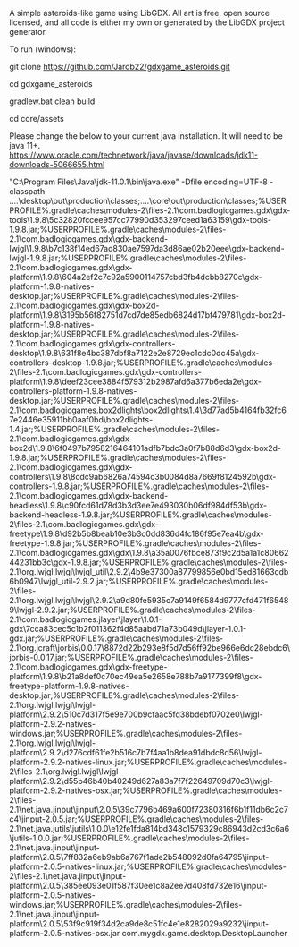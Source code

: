 A simple asteroids-like game using LibGDX. All art is free, open source licensed, and all code is either my own or generated by the LibGDX project generator.

To run (windows):

git clone https://github.com/Jarob22/gdxgame_asteroids.git

cd gdxgame_asteroids

gradlew.bat clean build

cd core/assets

Please change the below to your current java installation. It will need to be java 11+. https://www.oracle.com/technetwork/java/javase/downloads/jdk11-downloads-5066655.html

"C:\Program Files\Java\jdk-11.0.1\bin\java.exe" -Dfile.encoding=UTF-8 -classpath ..\..\desktop\out\production\classes;..\..\core\out\production\classes;%USERPROFILE%\.gradle\caches\modules-2\files-2.1\com.badlogicgames.gdx\gdx-tools\1.9.8\5c32820fccee957cc77990d353297ceed1a63159\gdx-tools-1.9.8.jar;%USERPROFILE%\.gradle\caches\modules-2\files-2.1\com.badlogicgames.gdx\gdx-backend-lwjgl\1.9.8\b7c138f14ed67ad830ae7597da3d86ae02b20eee\gdx-backend-lwjgl-1.9.8.jar;%USERPROFILE%\.gradle\caches\modules-2\files-2.1\com.badlogicgames.gdx\gdx-platform\1.9.8\604a2ef2c7c92a5900114757cbd3fb4dcbb8270c\gdx-platform-1.9.8-natives-desktop.jar;%USERPROFILE%\.gradle\caches\modules-2\files-2.1\com.badlogicgames.gdx\gdx-box2d-platform\1.9.8\3195b56f82751d7cd7de85edb6824d17bf479781\gdx-box2d-platform-1.9.8-natives-desktop.jar;%USERPROFILE%\.gradle\caches\modules-2\files-2.1\com.badlogicgames.gdx\gdx-controllers-desktop\1.9.8\631f8e4bc387dbf8a7122e2e8729ec1cdc0dc45a\gdx-controllers-desktop-1.9.8.jar;%USERPROFILE%\.gradle\caches\modules-2\files-2.1\com.badlogicgames.gdx\gdx-controllers-platform\1.9.8\deef23cee3884f579312b2987afd6a377b6eda2e\gdx-controllers-platform-1.9.8-natives-desktop.jar;%USERPROFILE%\.gradle\caches\modules-2\files-2.1\com.badlogicgames.box2dlights\box2dlights\1.4\3d77ad5b4164fb32fc67e2446e35911bb0aaf0bd\box2dlights-1.4.jar;%USERPROFILE%\.gradle\caches\modules-2\files-2.1\com.badlogicgames.gdx\gdx-box2d\1.9.8\6f0497b7958216464101adfb7bdc3a0f7b88d6d3\gdx-box2d-1.9.8.jar;%USERPROFILE%\.gradle\caches\modules-2\files-2.1\com.badlogicgames.gdx\gdx-controllers\1.9.8\8cdc9ab6826a74594c3b0084d8a7669f8124592b\gdx-controllers-1.9.8.jar;%USERPROFILE%\.gradle\caches\modules-2\files-2.1\com.badlogicgames.gdx\gdx-backend-headless\1.9.8\c90fcd61d78d3b3d3ee7e493030b06df984df53b\gdx-backend-headless-1.9.8.jar;%USERPROFILE%\.gradle\caches\modules-2\files-2.1\com.badlogicgames.gdx\gdx-freetype\1.9.8\d92b5b8beab10e3b3c0dd836d4fc186f95e7ea4b\gdx-freetype-1.9.8.jar;%USERPROFILE%\.gradle\caches\modules-2\files-2.1\com.badlogicgames.gdx\gdx\1.9.8\a35a0076fbce873f9c2d5a1a1c8066244231bb3c\gdx-1.9.8.jar;%USERPROFILE%\.gradle\caches\modules-2\files-2.1\org.lwjgl.lwjgl\lwjgl_util\2.9.2\4b9e37300a87799856e0bd15ed81663cdb6b0947\lwjgl_util-2.9.2.jar;%USERPROFILE%\.gradle\caches\modules-2\files-2.1\org.lwjgl.lwjgl\lwjgl\2.9.2\a9d80fe5935c7a9149f6584d9777cfd471f65489\lwjgl-2.9.2.jar;%USERPROFILE%\.gradle\caches\modules-2\files-2.1\com.badlogicgames.jlayer\jlayer\1.0.1-gdx\7cca83cec5c1b2f011362f4d85aabd71a73b049d\jlayer-1.0.1-gdx.jar;%USERPROFILE%\.gradle\caches\modules-2\files-2.1\org.jcraft\jorbis\0.0.17\8872d22b293e8f5d7d56ff92be966e6dc28ebdc6\jorbis-0.0.17.jar;%USERPROFILE%\.gradle\caches\modules-2\files-2.1\com.badlogicgames.gdx\gdx-freetype-platform\1.9.8\b21a8def0c70ec49ea5e2658e788b7a9177399f8\gdx-freetype-platform-1.9.8-natives-desktop.jar;%USERPROFILE%\.gradle\caches\modules-2\files-2.1\org.lwjgl.lwjgl\lwjgl-platform\2.9.2\510c7d317f5e9e700b9cfaac5fd38bdebf0702e0\lwjgl-platform-2.9.2-natives-windows.jar;%USERPROFILE%\.gradle\caches\modules-2\files-2.1\org.lwjgl.lwjgl\lwjgl-platform\2.9.2\d276cdf61fe2b516c7b7f4aa1b8dea91dbdc8d56\lwjgl-platform-2.9.2-natives-linux.jar;%USERPROFILE%\.gradle\caches\modules-2\files-2.1\org.lwjgl.lwjgl\lwjgl-platform\2.9.2\d55b46b40b40249d627a83a7f7f22649709d70c3\lwjgl-platform-2.9.2-natives-osx.jar;%USERPROFILE%\.gradle\caches\modules-2\files-2.1\net.java.jinput\jinput\2.0.5\39c7796b469a600f72380316f6b1f11db6c2c7c4\jinput-2.0.5.jar;%USERPROFILE%\.gradle\caches\modules-2\files-2.1\net.java.jutils\jutils\1.0.0\e12fe1fda814bd348c1579329c86943d2cd3c6a6\jutils-1.0.0.jar;%USERPROFILE%\.gradle\caches\modules-2\files-2.1\net.java.jinput\jinput-platform\2.0.5\7ff832a6eb9ab6a767f1ade2b548092d0fa64795\jinput-platform-2.0.5-natives-linux.jar;%USERPROFILE%\.gradle\caches\modules-2\files-2.1\net.java.jinput\jinput-platform\2.0.5\385ee093e01f587f30ee1c8a2ee7d408fd732e16\jinput-platform-2.0.5-natives-windows.jar;%USERPROFILE%\.gradle\caches\modules-2\files-2.1\net.java.jinput\jinput-platform\2.0.5\53f9c919f34d2ca9de8c51fc4e1e8282029a9232\jinput-platform-2.0.5-natives-osx.jar com.mygdx.game.desktop.DesktopLauncher
